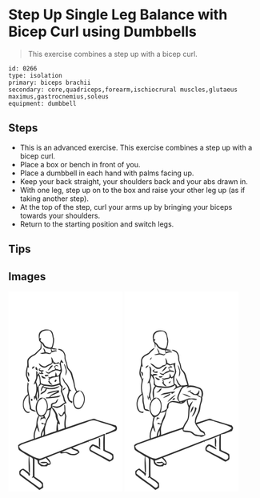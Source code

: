 # Step Up Single Leg Balance with Bicep Curl using Dumbbells
> This exercise combines a step up with a bicep curl.

``` 
id: 0266 
type: isolation 
primary: biceps brachii 
secondary: core,quadriceps,forearm,ischiocrural muscles,glutaeus maximus,gastrocnemius,soleus 
equipment: dumbbell 
``` 

## Steps

 - This is an advanced exercise. This exercise combines a step up with a bicep curl.
 - Place a box or bench in front of you.
 - Place a dumbbell in each hand with palms facing up.
 - Keep your back straight, your shoulders back and your abs drawn in.
 - With one leg, step up on to the box and raise your other leg up (as if taking another step).
 - At the top of the step, curl your arms up by bringing your biceps towards your shoulders.
 - Return to the starting position and switch legs.

## Tips


## Images

<svg width="228" height="400" viewBox="0 0 171 300" xmlns="http://www.w3.org/2000/svg">
  <g fill="#FFF">
    <path d="M0 0h171v300H0V0m47.12 61.13c-2.79 3.77-1.24 8.58-1.04 12.83.86 1.11 1.73 2.22 2.61 3.32-.21 2.81.06 5.78-.91 8.46-2.84 2.49-5.47 5.21-8.22 7.8-3.53 1.95-7.3 3.84-9.87 7.04-2.73 3.83-.4 8.74-2.01 12.87-.88 3.11-1.31 6.32-1.5 9.54-.44 4.61 2.78 8.38 3.42 12.81.5-.34 1.5-1.01 2-1.35-.88-3.62-3.72-6.64-3.68-10.52.02-3.31.73-6.57.97-9.87.48.13 1.46.4 1.94.53-.23-3.17-.82-6.32-.68-9.5.13-3.96 3.94-6.15 6.87-8.09 4.58-1.81 7.32-6.07 10.87-9.23 3.26-2.54 1.25-7.07 1.68-10.52 2.16 2.23 2.92 5.85 5.97 7.13 2.43 1.36 5.21 1.81 7.97 1.87.29 1.56.61 3.12.94 4.68-.56.47-1.69 1.43-2.26 1.91-2.12-.78-4.31-1.33-6.54-1.68a9.089 9.089 0 0 0-3.38-6.4c.52 2.28 1.21 4.51 1.84 6.76-2.19.41-4.37.83-6.53 1.35 2.84 2.09 6.21-.32 9.36.39 2.65.46 6.48 2.09 7.39-1.66 2.85-.91 5.77-1.58 8.7-2.19-1.89-2.14-4.49-.85-6.77-.25-1.45-.14-1.31-1.96-1.73-2.93 2.83.62 5.71 1.45 8.64.8-2.08-1.45-4.67-1.42-7.07-1.84 1.46-4.58 2.83-9.49 2.39-14.31-1.57-4.54-.77-11.06-6.27-13.01-5.02-1.21-11.65-1.27-15.1 3.26m26.67 25.63c2.61 1.06 5.45 1.87 7.51 3.89 2.03 2.28 3.17 5.31 2.97 8.38-.49 4.29 2.78 7.76 2.85 11.99-.01 2.89 1.27 5.51 3.28 7.54 3.7 3.88 4.08 9.47 5.87 14.28 2.21 5.77 1.77 12.37 5.5 17.56-5.5 6.2-6.82 16.03-2.41 23.17 1.88 3.36 6.91 4.19 9.67 1.46 6.05-5.76 7.56-16.11 2.79-23.1-1.87-3.02-6.05-4.09-9.12-2.3-1.14-3.24-2.88-6.31-3.13-9.8-.37-5.48-2.58-10.55-3.68-15.88-.81-3.95-4.46-6.2-6.4-9.5-1.12-3.37-1.28-7.01-2.74-10.29-1.87-3.84-.16-8.52-2.61-12.15-1.79-3.61-6.26-6.93-10.35-5.25M64.17 98.5c.43 3.14 1.48 6.31.51 9.47-3.12.93-5.97 2.44-8.77 4.07-4 1.89-7.03-2.26-10.16-4.02.32 3.2 3.58 5.05 6.25 6.19 4.42 1.33 7.34-3.05 11.27-4.05 1.99-.41 2.71-2.43 3.65-3.95l.48 2.2c2.96.91 5.94.23 8.89-.34 1.48 2.5 1.5 5.78 2.17 8.62-1.35 2.7-4.64-.75-6.91-.11-.62-1.16-1.25-2.3-1.9-3.43.81-.52 1.62-1.05 2.43-1.58 1.01.38 2.02.75 3.03 1.11-.92-.85-1.6-2.44-3.09-2.22-1.32.65-2.49 1.54-3.73 2.31.89 1.19 1.94 2.41 1.74 4.02-1.06.91-2.48 1.02-3.77 1.34-2.02 1.33-4.02 2.71-6.19 3.8-1.53-.62-2.97-1.41-4.48-2.08.9 2.43 3.16 3.42 5.57 3.75 2.56-2.83 6.37-3.78 9.7-5.38 2.75 0 5.35.75 7.76 2.05-1.16 2.1-2.36 4.19-3.5 6.3-.57-.05-1.71-.16-2.27-.21-.37-1.91-1.12-3.69-1.99-5.41-.11 2.31-.39 4.63-1.39 6.76-2.39-.27-4.84-.21-6.93 1.15-1.09-.3-2.19-.59-3.29-.88.57.54 1.71 1.61 2.28 2.14-.66.52-1.32 1.03-1.98 1.54l1.93 1.36c-.63.57-1.27 1.14-1.91 1.7 1.44 2.26 3.22 6.19 6.58 4.81-2.13-1.69-4.25-3.52-4.89-6.29l1.35-.69-1.31-.62c4.2-3.15 9.77-3.11 14.65-4.58-.3 3.43.49 6.78.87 10.16-4.33 1.99-9.14 3.55-13.95 3.09-4.65-1.04-9.66-.29-13.94-2.76-.9-5.21-.65-10.69-3.72-15.3-.53.69-1.58 2.05-2.11 2.74.17-.99.52-2.97.69-3.95-.63-.76-1.26-1.51-1.9-2.25-.43 3.67-.05 7.37-.33 11.05-.94 3.3-3.02 6.24-3.28 9.75.8-.75 1.6-1.51 2.4-2.26 2.03 6.32 1.42 13.13-.89 19.27l-1.49.64c0 1.75.02 3.59 1.06 5.09.24-.85.73-2.56.97-3.42.71 1.99 1.49 4.02 2.99 5.59.16-2.97-1.01-5.79-1.04-8.74.29-2.24.98-4.4 1.62-6.56 1.09 4.18-.11 8.48.2 12.72 4.93-6.01-.17-13.81 1.67-20.48 1.5-.11 2.44-.87 2.54-2.41 1.39.65 2.79 1.27 4.23 1.84-.62.44-1.24.89-1.86 1.33-1.18 2.45-2.74 5.14-1.57 7.89.83-2.2 1.69-4.39 2.78-6.48 1.46.57 2.92 1.13 4.38 1.7-1 1.77-1.98 3.73-3.89 4.68-1.61 1.19-4.38 1.73-4.12 4.27 3.82-1.9 8.61-3.73 9.36-8.53 6.47 1.27 14.71 1.05 19.39-4.17-4.6 1.18-9.08 3.39-13.94 3.16-3.51.24-6.77-1.16-10.08-2.05-.08-.35-.25-1.04-.34-1.38 4.12.3 8.21.97 12.34 1.25 3.97-.2 7.83-1.38 11.56-2.71.96 1.26 2.33 2.31 2.81 3.89 0 1.94-.71 3.81-.82 5.75 1.64 4.7 4.12 9.16 4.5 14.23.65.82 1.3 1.64 1.96 2.46-3.65 1.51-6.22 4.93-10.1 5.92-3.17 1-6.38-.37-9.48-.97.62-2.93 3.94-2.87 6.13-3.98 1.88-1.67 2.5-4.28 3.24-6.59-1.75 1.43-3.03 3.31-4.17 5.23-2.26.71-4.82 1.09-6.6 2.79-.26 1.7-.19 3.43-.25 5.16-1.68 1.08-3.41 2.08-5.14 3.1 1.06-5.51.44-11.9-3.53-16.16-2.28-1.75-6.07-2.34-8.3-.19-6.8 6.45-8.33 18.81-1.4 25.7-4.46 5.04-2.26 12.42-4.71 18.24-1.81 5.12-3.81 10.56-2.41 16.05-6.47 2.65-13.14 4.78-19.71 7.16-1.55.57-2.77 1.73-4.03 2.77.57 2.56-.41 5.81 1.99 7.66 4.49 3.42 9.64 5.86 14.23 9.15-.87 5.78-.45 11.62-.36 17.43.1 2.64-.37 5.56 1.66 7.65.73-8.42-.11-16.83-.76-25.22 1.75 1.14 4.21 1.68 5.35 3.54.17 8.75-.02 17.51.04 26.26-.57.77-1.15 1.54-1.72 2.32.97-.14 1.95-.27 2.92-.4 3.36 3.78 8.52 5.42 11.7 9.3 2.42 2.62-1.21 7.88-4.27 5.27-9.01-6.89-18.5-13.15-27.28-20.35-.21-2.46 1.23-5 3.75-5.48 2.81 1.59 5 4.04 7.61 5.92.51 1.08 1.03 2.16 1.55 3.24 1.22-1.07 2.15-3.22.68-4.48-2.98-2.48-6.09-4.91-9.46-6.84-2.13.85-4.22 2-5.74 3.74-.07 2.08-.2 4.39.72 6.3 9.51 7.68 20.05 14.07 29.26 22.13 1.95-1.18 3.89-2.38 5.81-3.61-.1-2.4-.04-4.82-.52-7.18-3.76-3.53-8.13-6.37-12.51-9.07-.12-9.07-.12-18.14 0-27.21 1.48.83 3.04 1.56 4.35 2.66.44 1.54.42 3.22 1.07 4.7 1.26 1.58 2.98 2.71 4.51 4.01 2.95.36 5.94.4 8.89 0 .3-.42.9-1.26 1.21-1.68 1.67-.22 4.33-.28 4.32-2.58.01-3.6-3.05-6.31-5.43-8.66 6.43-2.43 12.74-5.21 19.24-7.43l.55.31c.17.27.52.8.69 1.07 2.49-.34 4.96-.93 7.49-.88 3.08.77 5.58 3.34 8.94 3.12 4.36 1.03 8.94-1 11.77-4.34-1-1.31-1.77-2.88-3.17-3.82-2.56-.77-5.22-1.34-7.45-2.92 7.8-3.11 15.6-6.25 23.52-9 .33.41.98 1.24 1.31 1.66-.21-.54-.64-1.6-.85-2.13 7.72-2.52 15.17-5.82 22.69-8.87-1.16 7.52-.34 15.15-.63 22.72 4.09 2.35 8.55 4.03 12.58 6.47 2.32 2.79.51 6.64-2.72 7.61-9.36-5.3-19.35-9.49-28.49-15.16-1.12-2.94 1.38-4.63 3.5-6.03 3.73 1.68 7.24 3.78 10.94 5.53-.2-.74-.58-2.23-.78-2.98-3.04-1.92-6.28-3.63-9.77-4.58-1.95-.76-3.21 1.39-4.42 2.51-2.37 1.96-2.23 6.85.7 8.18 8.93 4.73 17.75 9.66 26.61 14.51 1.75 1.23 3.49-.6 5-1.37 3.66-1.5 2.09-5.99 1.9-9.02-3.13-2.94-7.59-4.12-11.38-6.09-1.39-.41-1.14-2.12-1.24-3.22-.09-6.51.25-13.02-.18-19.52l1.09-.36c-.53-.53-1.07-1.06-1.61-1.58-11.59 5.24-23.79 8.95-35.49 13.92-19.31 7.24-38.44 14.96-57.74 22.22-1.79.58-3.7 1.56-5.6.83-7.34-1.67-13.52-6.17-20.13-9.54-3.51-2.32-8.27-4.16-8.84-8.92 3.59-3.31 8.55-4.04 12.95-5.72 28.83-10.23 57.89-19.77 86.8-29.78 4.8-1.65 9.9-4.38 15.07-2.76 5.89 1.63 11.62 3.81 17.5 5.5 4.02 1.15 8.11 2.39 11.64 4.69 1.44 1.01-.25 2.59-1.25 3.16-4.18 2.08-8.34 4.34-12.91 5.5-.03.48-.11 1.44-.15 1.92 5.34-1.25 10.4-3.45 15.45-5.52 2.35-2.38 2.09-5.66-.11-8.01-9.12-2.41-17.92-5.91-27.12-8-2.1-.44-3.76-2.29-5.96-2.25-14.16 3.48-27.69 9.08-41.58 13.47-1.25-5.75-.44-11.66.6-17.36-2.67-5.26-.86-11.19-2.3-16.72-.25 0-.75.02-1 .03-.15 3.26.24 6.52.51 9.78-2.46.84-2.49 3.79-3.87 5.63-2.53.55-3.84-2.4-5.53-3.74.77 1.89 1.39 4.02 3.03 5.38 2.91.93 4.64-2.37 5.93-4.33.57 1.59 1.6 3.18 1.24 4.95-.83 5.6-1.89 11.39-.64 17.01-3.24 1.12-6.5 2.19-9.71 3.41-.4-3.32-.66-6.66-.67-10 .79.3 2.37.92 3.16 1.23.26-4.25-3.33-7.42-3.35-11.63-.07-3.83-2.43-6.99-4.37-10.11-1.18-2.01-3.93-3.01-3.93-5.65 3.01 2.11 6.68 3.36 10.26 1.83 4.58-.86 7.08-5.4 11.49-6.49-1.21-2.23-2.59-4.44-3.01-6.98-.77-4.06-3.14-7.62-3.86-11.68.31-2.2.83-4.37.81-6.61-.86-.9-1.83-1.71-2.5-2.76-.91-4.1-.92-8.35-.76-12.53-.02-3.33 2.9-6.06 2.29-9.43-.69-3.69-1.51-7.36-1.68-11.13 1.33.34 2.65.7 3.98 1.05-.11-.34-.34-1.03-.46-1.37-1.04-1.19-2.06-2.4-3-3.67-.73 2.01-1.47 4.01-2.25 6-.39-.57-1.19-1.7-1.58-2.26-1.29.53-2.57 1.07-3.85 1.62-1.36-.95-3.21-1.49-3.94-3.12-.89-2.16-1.47-4.58-3.34-6.15m19.2 10.93c.93 2.86 2.1 5.66 2.77 8.59-.01 2.77-.57 5.5-.56 8.28 4.02-5.25 1.11-11.81-1.18-17.09-.26.05-.77.16-1.03.22m-22.12 5.81c-.95 1.11-1.78 2.31-2.25 3.7 3.29-1.85 5.56-4.89 7.82-7.82-2.89-.6-4.18 2.17-5.57 4.12m-22.8-2.97c-.93.49-1.85.99-2.76 1.5-.01.98-.03 1.95-.04 2.92 1.21-1.11 2.48-2.15 3.72-3.24-.23-.29-.69-.88-.92-1.18m2.82 5.38c.7.3 2.1.88 2.8 1.17-.4-1.83-.76-3.77-2.06-5.22-2.53.26-.93 2.56-.74 4.05m4.14-1.4c.18.93.35 1.86.53 2.79 1.23.43 2.46.85 3.69 1.26-.21.59-.65 1.78-.87 2.37-.83-.24-2.5-.71-3.34-.94 1.08 3.38 4.61 1.85 7.23 1.93-.22-.41-.64-1.25-.86-1.67l-.79.73c-.08-1.13-.16-2.25-.22-3.38l1.76 1.06c.02-.58.08-1.75.1-2.33-2.08-.02-4.54.92-6.13-1.02.68-.5 2.05-1.49 2.74-1.99-1.3.33-2.58.75-3.84 1.19M28.74 121c.3 2.45.63 4.94 1.66 7.2 1.26-2.55 1.51-5.9-1.66-7.2m25.71 4.49c.12.45.37 1.37.49 1.83 2.32.5 4.67-.01 5.6-2.46-2.03.21-4.06.43-6.09.63m-4.84.78c-.61 3.37 4.15 5.84 6.59 3.62-2.22-1.18-4.39-2.42-6.59-3.62m31.38 2.41c.44 3.87 2.06 7.57 4.84 10.33 3.5 3.67 5.58 9.3 3.32 14.15-1.91 3.7-.43 7.87 1.52 11.19 1.44 1.18 3.06 2.12 4.57 3.22.24-.6.73-1.81.98-2.41-1.3-.54-2.6-1.07-3.9-1.58-.74-1.85-1.63-3.64-2.18-5.56.23-3.02 1.26-5.92 2.07-8.83.52.11 1.57.32 2.09.43-.24-.46-.72-1.39-.96-1.85-.31-.21-.92-.63-1.23-.84-1.37-4.3-3.7-8.21-7.09-11.24-1.15-2.44-2.43-4.83-4.03-7.01m-9.53 3.65c-1.47.13-2.64 2.03-1.88 3.35 1.51.95 3.92-2.89 1.88-3.35m-42.53 3.89c-.68 6.02-1.21 12.22.38 18.15-4.44 2.59-7.11 7.56-7.46 12.62-.52 4.72.17 9.94 3.72 13.4 1.61 2.05 5.47 2.99 6.89.22-1.88-.3-4.26.25-5.64-1.43-6.64-6.49-4.21-18.63 3.27-23.46.6 3.7-.03 7.46.45 11.16.9 3.03 1.66 6.13 1.5 9.33 2.26 2.81 5.78 3.89 9.28 4.12-1.32-2.66-4.48-2.67-6.79-3.95-.88-5.5-2.84-10.81-2.33-16.47-1.29-7.1-3.64-14.31-1.71-21.57-.51-.71-1.03-1.42-1.56-2.12m52.34 12.62c1.93-1.23 3.75-2.7 4.93-4.69-2.47.41-4.74 1.95-4.93 4.69m-19.42 2.03c-1.64.36-2.98 1.39-4 2.7 5.29-.8 10.36-2.65 15.64-3.51-3.56 3.08-9.35 3.4-11.63 7.88-1.3 1.34-3.54.59-5.23.9-.04.44-.11 1.31-.14 1.75 5.55-.25 11.07-.97 16.59-1.61 2.23-.07 4.02-1.45 5.45-3.02-5.01 1.21-10.09 2.1-15.26 2.2-.01-.21-.04-.64-.06-.86 3.94-2.44 8.39-3.8 12.55-5.8l.06-3.22c-4.72.42-9.44 1.16-13.97 2.59m-26.9 13.25c1.77-.05 1.7-2.99-.03-3.06-1.77 0-1.65 2.98.03 3.06m100.9 54.85c-.2 3.33-.08 6.67-.09 10 .09 1.85-.22 4.14 1.75 5.24.18-3.95.21-7.9.08-11.85.07-1.37-.78-2.5-1.74-3.39z"/>
    <path d="M49.96 61.07c3.18-2.55 7.44-2.57 11.31-2.54 4.39 2.72 4.66 8.08 5.54 12.65.32 3.93-.4 7.93-1.65 11.65-1.74 2.96-5.45.72-7.9 0-2.66-.61-3.56-3.35-4.98-5.32-1.33-1.26-3.02-2.07-4.29-3.4.28-1.4.73-2.75 1.12-4.12-.57.14-1.73.41-2.3.55.09-3.33.3-7.25 3.15-9.47zM41.56 135.82c1.29-3.33 2.11-6.81 2.97-10.26 2.75 3.79 2.47 8.42 2.62 12.85-1.11 1.83-2.28 3.63-3.42 5.44-.34-2.77-1.05-5.47-2.17-8.03zM100.24 155.31c1.37-2.97 4.46-4.37 6.98-6.17 7.84 5.52 7.99 17.93 1.14 24.25-2.44 2.49-6.78 1.43-8.2-1.59-2.64-5.04-2.44-11.45.08-16.49zM44.16 167.31c1.2-3.66 4.54-5.79 7.84-7.34 7.36 5.55 7.46 17.06 1.85 23.84-2.12 2.7-6.67 2.98-8.64-.05-3.3-4.73-2.9-11.23-1.05-16.45zM60.95 188.94c3-4.27.77-10.27 4.23-14.17 1.62 3.51 4.4 6.49 5.53 10.2-.01 3.51 1.05 6.8 2.74 9.86-1.25 4.71-1.4 9.6-1.52 14.44-5.69 1.76-11.26 3.85-16.85 5.91.05-4.42-.83-8.96.58-13.25 1.37-4.48 2.44-9.16 5.29-12.99z"/>
    <path d="M58.51 178.32l3.38-.48c-.64 4.24-.98 8.83-3.64 12.39-1.69 2.11-2.4 4.72-2.86 7.34-.43.25-1.29.74-1.72.99-1.2-1.12-2.64-1.64-4.31-1.57.27 2.04 2.03 2.71 3.76 1.74.43.46.85.92 1.26 1.4-1.44 5.92-6.18 10.76-5.81 17.12-2.89 1.07-5.8 2.09-8.69 3.16-1.11-5.63.72-11.22 2.9-16.35 1.23 2.41 1.59 5.47 3.94 7.12-.91-4.72-2.65-9.27-3.07-14.08.29-3.35 1.53-6.52 2.22-9.8 2.26.66 4.59.64 6.89.15-.27.44-.8 1.32-1.06 1.76l-2.91-.24c-.52 1.65-.54 3.4-.65 5.12.55-.99 1.06-1.99 1.55-2.99 1.42-.34 2.84-.68 4.26-1.04.7.75 1.42 1.5 2.14 2.25-.45-2.2-1.08-4.37-2.19-6.33 2.48-1.91 3.25-5.01 4.61-7.66zM50.15 216.92c.2-3.01 1.16-5.9 2.71-8.47-.32 2.98 1.66 7.83-2.71 8.47zM80.15 240.7c4.5-2.19 9.38-3.78 14.08-5.6 2.72 3.39 7.65 2.82 10.48 5.94-4.02 3.57-10.03 3.52-14.49.85-3.05-1.87-6.77-.38-10.07-1.19zM46.26 253.59c3.33-1.14 6.72-2.2 9.81-3.93 2.54 2.3 4.7 4.97 6.57 7.84-2.35 1.86-3.88-.16-5.45-1.85-3.2.15-7.05-.75-9.76 1.42 3.08.62 6.22.61 9.32.16 2.91 1.35-.78 2.54-1.83 3.13-3.37.91-6.62-1.22-8.73-3.69.02-1.03.04-2.06.07-3.08z"/>
  </g>
  <g fill="#333">
    <path d="M47.12 61.13c3.45-4.53 10.08-4.47 15.1-3.26 5.5 1.95 4.7 8.47 6.27 13.01.44 4.82-.93 9.73-2.39 14.31 2.4.42 4.99.39 7.07 1.84-2.93.65-5.81-.18-8.64-.8.42.97.28 2.79 1.73 2.93 2.28-.6 4.88-1.89 6.77.25-2.93.61-5.85 1.28-8.7 2.19-.91 3.75-4.74 2.12-7.39 1.66-3.15-.71-6.52 1.7-9.36-.39 2.16-.52 4.34-.94 6.53-1.35-.63-2.25-1.32-4.48-1.84-6.76a9.089 9.089 0 0 1 3.38 6.4c2.23.35 4.42.9 6.54 1.68.57-.48 1.7-1.44 2.26-1.91-.33-1.56-.65-3.12-.94-4.68-2.76-.06-5.54-.51-7.97-1.87-3.05-1.28-3.81-4.9-5.97-7.13-.43 3.45 1.58 7.98-1.68 10.52-3.55 3.16-6.29 7.42-10.87 9.23-2.93 1.94-6.74 4.13-6.87 8.09-.14 3.18.45 6.33.68 9.5-.48-.13-1.46-.4-1.94-.53-.24 3.3-.95 6.56-.97 9.87-.04 3.88 2.8 6.9 3.68 10.52-.5.34-1.5 1.01-2 1.35-.64-4.43-3.86-8.2-3.42-12.81.19-3.22.62-6.43 1.5-9.54 1.61-4.13-.72-9.04 2.01-12.87 2.57-3.2 6.34-5.09 9.87-7.04 2.75-2.59 5.38-5.31 8.22-7.8.97-2.68.7-5.65.91-8.46-.88-1.1-1.75-2.21-2.61-3.32-.2-4.25-1.75-9.06 1.04-12.83m2.84-.06c-2.85 2.22-3.06 6.14-3.15 9.47.57-.14 1.73-.41 2.3-.55-.39 1.37-.84 2.72-1.12 4.12 1.27 1.33 2.96 2.14 4.29 3.4 1.42 1.97 2.32 4.71 4.98 5.32 2.45.72 6.16 2.96 7.9 0 1.25-3.72 1.97-7.72 1.65-11.65-.88-4.57-1.15-9.93-5.54-12.65-3.87-.03-8.13-.01-11.31 2.54zM73.79 86.76c4.09-1.68 8.56 1.64 10.35 5.25 2.45 3.63.74 8.31 2.61 12.15 1.46 3.28 1.62 6.92 2.74 10.29 1.94 3.3 5.59 5.55 6.4 9.5 1.1 5.33 3.31 10.4 3.68 15.88.25 3.49 1.99 6.56 3.13 9.8 3.07-1.79 7.25-.72 9.12 2.3 4.77 6.99 3.26 17.34-2.79 23.1-2.76 2.73-7.79 1.9-9.67-1.46-4.41-7.14-3.09-16.97 2.41-23.17-3.73-5.19-3.29-11.79-5.5-17.56-1.79-4.81-2.17-10.4-5.87-14.28-2.01-2.03-3.29-4.65-3.28-7.54-.07-4.23-3.34-7.7-2.85-11.99.2-3.07-.94-6.1-2.97-8.38-2.06-2.02-4.9-2.83-7.51-3.89m26.45 68.55c-2.52 5.04-2.72 11.45-.08 16.49 1.42 3.02 5.76 4.08 8.2 1.59 6.85-6.32 6.7-18.73-1.14-24.25-2.52 1.8-5.61 3.2-6.98 6.17z"/>
    <path d="M64.17 98.5c1.87 1.57 2.45 3.99 3.34 6.15.73 1.63 2.58 2.17 3.94 3.12 1.28-.55 2.56-1.09 3.85-1.62.39.56 1.19 1.69 1.58 2.26.78-1.99 1.52-3.99 2.25-6 .94 1.27 1.96 2.48 3 3.67.12.34.35 1.03.46 1.37-1.33-.35-2.65-.71-3.98-1.05.17 3.77.99 7.44 1.68 11.13.61 3.37-2.31 6.1-2.29 9.43-.16 4.18-.15 8.43.76 12.53.67 1.05 1.64 1.86 2.5 2.76.02 2.24-.5 4.41-.81 6.61.72 4.06 3.09 7.62 3.86 11.68.42 2.54 1.8 4.75 3.01 6.98-4.41 1.09-6.91 5.63-11.49 6.49-3.58 1.53-7.25.28-10.26-1.83 0 2.64 2.75 3.64 3.93 5.65 1.94 3.12 4.3 6.28 4.37 10.11.02 4.21 3.61 7.38 3.35 11.63-.79-.31-2.37-.93-3.16-1.23.01 3.34.27 6.68.67 10 3.21-1.22 6.47-2.29 9.71-3.41-1.25-5.62-.19-11.41.64-17.01.36-1.77-.67-3.36-1.24-4.95-1.29 1.96-3.02 5.26-5.93 4.33-1.64-1.36-2.26-3.49-3.03-5.38 1.69 1.34 3 4.29 5.53 3.74 1.38-1.84 1.41-4.79 3.87-5.63-.27-3.26-.66-6.52-.51-9.78.25-.01.75-.03 1-.03 1.44 5.53-.37 11.46 2.3 16.72-1.04 5.7-1.85 11.61-.6 17.36 13.89-4.39 27.42-9.99 41.58-13.47 2.2-.04 3.86 1.81 5.96 2.25 9.2 2.09 18 5.59 27.12 8 2.2 2.35 2.46 5.63.11 8.01-5.05 2.07-10.11 4.27-15.45 5.52.04-.48.12-1.44.15-1.92 4.57-1.16 8.73-3.42 12.91-5.5 1-.57 2.69-2.15 1.25-3.16-3.53-2.3-7.62-3.54-11.64-4.69-5.88-1.69-11.61-3.87-17.5-5.5-5.17-1.62-10.27 1.11-15.07 2.76-28.91 10.01-57.97 19.55-86.8 29.78-4.4 1.68-9.36 2.41-12.95 5.72.57 4.76 5.33 6.6 8.84 8.92 6.61 3.37 12.79 7.87 20.13 9.54 1.9.73 3.81-.25 5.6-.83 19.3-7.26 38.43-14.98 57.74-22.22 11.7-4.97 23.9-8.68 35.49-13.92.54.52 1.08 1.05 1.61 1.58l-1.09.36c.43 6.5.09 13.01.18 19.52.1 1.1-.15 2.81 1.24 3.22 3.79 1.97 8.25 3.15 11.38 6.09.19 3.03 1.76 7.52-1.9 9.02-1.51.77-3.25 2.6-5 1.37-8.86-4.85-17.68-9.78-26.61-14.51-2.93-1.33-3.07-6.22-.7-8.18 1.21-1.12 2.47-3.27 4.42-2.51 3.49.95 6.73 2.66 9.77 4.58.2.75.58 2.24.78 2.98-3.7-1.75-7.21-3.85-10.94-5.53-2.12 1.4-4.62 3.09-3.5 6.03 9.14 5.67 19.13 9.86 28.49 15.16 3.23-.97 5.04-4.82 2.72-7.61-4.03-2.44-8.49-4.12-12.58-6.47.29-7.57-.53-15.2.63-22.72-7.52 3.05-14.97 6.35-22.69 8.87.21.53.64 1.59.85 2.13-.33-.42-.98-1.25-1.31-1.66-7.92 2.75-15.72 5.89-23.52 9 2.23 1.58 4.89 2.15 7.45 2.92 1.4.94 2.17 2.51 3.17 3.82-2.83 3.34-7.41 5.37-11.77 4.34-3.36.22-5.86-2.35-8.94-3.12-2.53-.05-5 .54-7.49.88-.17-.27-.52-.8-.69-1.07l-.55-.31c-6.5 2.22-12.81 5-19.24 7.43 2.38 2.35 5.44 5.06 5.43 8.66.01 2.3-2.65 2.36-4.32 2.58-.31.42-.91 1.26-1.21 1.68-2.95.4-5.94.36-8.89 0-1.53-1.3-3.25-2.43-4.51-4.01-.65-1.48-.63-3.16-1.07-4.7-1.31-1.1-2.87-1.83-4.35-2.66-.12 9.07-.12 18.14 0 27.21 4.38 2.7 8.75 5.54 12.51 9.07.48 2.36.42 4.78.52 7.18-1.92 1.23-3.86 2.43-5.81 3.61-9.21-8.06-19.75-14.45-29.26-22.13-.92-1.91-.79-4.22-.72-6.3 1.52-1.74 3.61-2.89 5.74-3.74 3.37 1.93 6.48 4.36 9.46 6.84 1.47 1.26.54 3.41-.68 4.48-.52-1.08-1.04-2.16-1.55-3.24-2.61-1.88-4.8-4.33-7.61-5.92-2.52.48-3.96 3.02-3.75 5.48 8.78 7.2 18.27 13.46 27.28 20.35 3.06 2.61 6.69-2.65 4.27-5.27-3.18-3.88-8.34-5.52-11.7-9.3-.97.13-1.95.26-2.92.4.57-.78 1.15-1.55 1.72-2.32-.06-8.75.13-17.51-.04-26.26-1.14-1.86-3.6-2.4-5.35-3.54.65 8.39 1.49 16.8.76 25.22-2.03-2.09-1.56-5.01-1.66-7.65-.09-5.81-.51-11.65.36-17.43-4.59-3.29-9.74-5.73-14.23-9.15-2.4-1.85-1.42-5.1-1.99-7.66 1.26-1.04 2.48-2.2 4.03-2.77 6.57-2.38 13.24-4.51 19.71-7.16-1.4-5.49.6-10.93 2.41-16.05 2.45-5.82.25-13.2 4.71-18.24-6.93-6.89-5.4-19.25 1.4-25.7 2.23-2.15 6.02-1.56 8.3.19 3.97 4.26 4.59 10.65 3.53 16.16 1.73-1.02 3.46-2.02 5.14-3.1.06-1.73-.01-3.46.25-5.16 1.78-1.7 4.34-2.08 6.6-2.79 1.14-1.92 2.42-3.8 4.17-5.23-.74 2.31-1.36 4.92-3.24 6.59-2.19 1.11-5.51 1.05-6.13 3.98 3.1.6 6.31 1.97 9.48.97 3.88-.99 6.45-4.41 10.1-5.92-.66-.82-1.31-1.64-1.96-2.46-.38-5.07-2.86-9.53-4.5-14.23.11-1.94.82-3.81.82-5.75-.48-1.58-1.85-2.63-2.81-3.89-3.73 1.33-7.59 2.51-11.56 2.71-4.13-.28-8.22-.95-12.34-1.25.09.34.26 1.03.34 1.38 3.31.89 6.57 2.29 10.08 2.05 4.86.23 9.34-1.98 13.94-3.16-4.68 5.22-12.92 5.44-19.39 4.17-.75 4.8-5.54 6.63-9.36 8.53-.26-2.54 2.51-3.08 4.12-4.27 1.91-.95 2.89-2.91 3.89-4.68-1.46-.57-2.92-1.13-4.38-1.7-1.09 2.09-1.95 4.28-2.78 6.48-1.17-2.75.39-5.44 1.57-7.89.62-.44 1.24-.89 1.86-1.33-1.44-.57-2.84-1.19-4.23-1.84-.1 1.54-1.04 2.3-2.54 2.41-1.84 6.67 3.26 14.47-1.67 20.48-.31-4.24.89-8.54-.2-12.72-.64 2.16-1.33 4.32-1.62 6.56.03 2.95 1.2 5.77 1.04 8.74-1.5-1.57-2.28-3.6-2.99-5.59-.24.86-.73 2.57-.97 3.42-1.04-1.5-1.06-3.34-1.06-5.09l1.49-.64c2.31-6.14 2.92-12.95.89-19.27-.8.75-1.6 1.51-2.4 2.26.26-3.51 2.34-6.45 3.28-9.75.28-3.68-.1-7.38.33-11.05.64.74 1.27 1.49 1.9 2.25-.17.98-.52 2.96-.69 3.95.53-.69 1.58-2.05 2.11-2.74 3.07 4.61 2.82 10.09 3.72 15.3 4.28 2.47 9.29 1.72 13.94 2.76 4.81.46 9.62-1.1 13.95-3.09-.38-3.38-1.17-6.73-.87-10.16-4.88 1.47-10.45 1.43-14.65 4.58l1.31.62-1.35.69c.64 2.77 2.76 4.6 4.89 6.29-3.36 1.38-5.14-2.55-6.58-4.81.64-.56 1.28-1.13 1.91-1.7l-1.93-1.36c.66-.51 1.32-1.02 1.98-1.54-.57-.53-1.71-1.6-2.28-2.14 1.1.29 2.2.58 3.29.88 2.09-1.36 4.54-1.42 6.93-1.15 1-2.13 1.28-4.45 1.39-6.76.87 1.72 1.62 3.5 1.99 5.41.56.05 1.7.16 2.27.21 1.14-2.11 2.34-4.2 3.5-6.3-2.41-1.3-5.01-2.05-7.76-2.05-3.33 1.6-7.14 2.55-9.7 5.38-2.41-.33-4.67-1.32-5.57-3.75 1.51.67 2.95 1.46 4.48 2.08 2.17-1.09 4.17-2.47 6.19-3.8 1.29-.32 2.71-.43 3.77-1.34.2-1.61-.85-2.83-1.74-4.02 1.24-.77 2.41-1.66 3.73-2.31 1.49-.22 2.17 1.37 3.09 2.22-1.01-.36-2.02-.73-3.03-1.11-.81.53-1.62 1.06-2.43 1.58.65 1.13 1.28 2.27 1.9 3.43 2.27-.64 5.56 2.81 6.91.11-.67-2.84-.69-6.12-2.17-8.62-2.95.57-5.93 1.25-8.89.34l-.48-2.2c-.94 1.52-1.66 3.54-3.65 3.95-3.93 1-6.85 5.38-11.27 4.05-2.67-1.14-5.93-2.99-6.25-6.19 3.13 1.76 6.16 5.91 10.16 4.02 2.8-1.63 5.65-3.14 8.77-4.07.97-3.16-.08-6.33-.51-9.47m-22.61 37.32c1.12 2.56 1.83 5.26 2.17 8.03 1.14-1.81 2.31-3.61 3.42-5.44-.15-4.43.13-9.06-2.62-12.85-.86 3.45-1.68 6.93-2.97 10.26m2.6 31.49c-1.85 5.22-2.25 11.72 1.05 16.45 1.97 3.03 6.52 2.75 8.64.05 5.61-6.78 5.51-18.29-1.85-23.84-3.3 1.55-6.64 3.68-7.84 7.34m16.79 21.63c-2.85 3.83-3.92 8.51-5.29 12.99-1.41 4.29-.53 8.83-.58 13.25 5.59-2.06 11.16-4.15 16.85-5.91.12-4.84.27-9.73 1.52-14.44-1.69-3.06-2.75-6.35-2.74-9.86-1.13-3.71-3.91-6.69-5.53-10.2-3.46 3.9-1.23 9.9-4.23 14.17m-2.44-10.62c-1.36 2.65-2.13 5.75-4.61 7.66 1.11 1.96 1.74 4.13 2.19 6.33-.72-.75-1.44-1.5-2.14-2.25-1.42.36-2.84.7-4.26 1.04-.49 1-1 2-1.55 2.99.11-1.72.13-3.47.65-5.12l2.91.24c.26-.44.79-1.32 1.06-1.76-2.3.49-4.63.51-6.89-.15-.69 3.28-1.93 6.45-2.22 9.8.42 4.81 2.16 9.36 3.07 14.08-2.35-1.65-2.71-4.71-3.94-7.12-2.18 5.13-4.01 10.72-2.9 16.35 2.89-1.07 5.8-2.09 8.69-3.16-.37-6.36 4.37-11.2 5.81-17.12-.41-.48-.83-.94-1.26-1.4-1.73.97-3.49.3-3.76-1.74 1.67-.07 3.11.45 4.31 1.57.43-.25 1.29-.74 1.72-.99.46-2.62 1.17-5.23 2.86-7.34 2.66-3.56 3-8.15 3.64-12.39l-3.38.48m-8.36 38.6c4.37-.64 2.39-5.49 2.71-8.47-1.55 2.57-2.51 5.46-2.71 8.47m30 23.78c3.3.81 7.02-.68 10.07 1.19 4.46 2.67 10.47 2.72 14.49-.85-2.83-3.12-7.76-2.55-10.48-5.94-4.7 1.82-9.58 3.41-14.08 5.6m-33.89 12.89c-.03 1.02-.05 2.05-.07 3.08 2.11 2.47 5.36 4.6 8.73 3.69 1.05-.59 4.74-1.78 1.83-3.13-3.1.45-6.24.46-9.32-.16 2.71-2.17 6.56-1.27 9.76-1.42 1.57 1.69 3.1 3.71 5.45 1.85-1.87-2.87-4.03-5.54-6.57-7.84-3.09 1.73-6.48 2.79-9.81 3.93z"/>
    <path d="M83.37 109.43c.26-.06.77-.17 1.03-.22 2.29 5.28 5.2 11.84 1.18 17.09-.01-2.78.55-5.51.56-8.28-.67-2.93-1.84-5.73-2.77-8.59zM61.25 115.24c1.39-1.95 2.68-4.72 5.57-4.12-2.26 2.93-4.53 5.97-7.82 7.82.47-1.39 1.3-2.59 2.25-3.7zM38.45 112.27c.23.3.69.89.92 1.18-1.24 1.09-2.51 2.13-3.72 3.24.01-.97.03-1.94.04-2.92.91-.51 1.83-1.01 2.76-1.5zM41.27 117.65c-.19-1.49-1.79-3.79.74-4.05 1.3 1.45 1.66 3.39 2.06 5.22-.7-.29-2.1-.87-2.8-1.17zM45.41 116.25c1.26-.44 2.54-.86 3.84-1.19-.69.5-2.06 1.49-2.74 1.99 1.59 1.94 4.05 1 6.13 1.02-.02.58-.08 1.75-.1 2.33l-1.76-1.06c.06 1.13.14 2.25.22 3.38l.79-.73c.22.42.64 1.26.86 1.67-2.62-.08-6.15 1.45-7.23-1.93.84.23 2.51.7 3.34.94.22-.59.66-1.78.87-2.37-1.23-.41-2.46-.83-3.69-1.26-.18-.93-.35-1.86-.53-2.79zM28.74 121c3.17 1.3 2.92 4.65 1.66 7.2-1.03-2.26-1.36-4.75-1.66-7.2zM54.45 125.49c2.03-.2 4.06-.42 6.09-.63-.93 2.45-3.28 2.96-5.6 2.46-.12-.46-.37-1.38-.49-1.83zM49.61 126.27c2.2 1.2 4.37 2.44 6.59 3.62-2.44 2.22-7.2-.25-6.59-3.62zM80.99 128.68c1.6 2.18 2.88 4.57 4.03 7.01 3.39 3.03 5.72 6.94 7.09 11.24.31.21.92.63 1.23.84.24.46.72 1.39.96 1.85-.52-.11-1.57-.32-2.09-.43-.81 2.91-1.84 5.81-2.07 8.83.55 1.92 1.44 3.71 2.18 5.56 1.3.51 2.6 1.04 3.9 1.58-.25.6-.74 1.81-.98 2.41-1.51-1.1-3.13-2.04-4.57-3.22-1.95-3.32-3.43-7.49-1.52-11.19 2.26-4.85.18-10.48-3.32-14.15-2.78-2.76-4.4-6.46-4.84-10.33zM71.46 132.33c2.04.46-.37 4.3-1.88 3.35-.76-1.32.41-3.22 1.88-3.35zM28.93 136.22c.53.7 1.05 1.41 1.56 2.12-1.93 7.26.42 14.47 1.71 21.57-.51 5.66 1.45 10.97 2.33 16.47 2.31 1.28 5.47 1.29 6.79 3.95-3.5-.23-7.02-1.31-9.28-4.12.16-3.2-.6-6.3-1.5-9.33-.48-3.7.15-7.46-.45-11.16-7.48 4.83-9.91 16.97-3.27 23.46 1.38 1.68 3.76 1.13 5.64 1.43-1.42 2.77-5.28 1.83-6.89-.22-3.55-3.46-4.24-8.68-3.72-13.4.35-5.06 3.02-10.03 7.46-12.62-1.59-5.93-1.06-12.13-.38-18.15z"/>
    <path d="M81.27 148.84c.19-2.74 2.46-4.28 4.93-4.69-1.18 1.99-3 3.46-4.93 4.69zM61.85 150.87c4.53-1.43 9.25-2.17 13.97-2.59l-.06 3.22c-4.16 2-8.61 3.36-12.55 5.8.02.22.05.65.06.86 5.17-.1 10.25-.99 15.26-2.2-1.43 1.57-3.22 2.95-5.45 3.02-5.52.64-11.04 1.36-16.59 1.61.03-.44.1-1.31.14-1.75 1.69-.31 3.93.44 5.23-.9 2.28-4.48 8.07-4.8 11.63-7.88-5.28.86-10.35 2.71-15.64 3.51 1.02-1.31 2.36-2.34 4-2.7zM34.95 164.12c-1.68-.08-1.8-3.06-.03-3.06 1.73.07 1.8 3.01.03 3.06zM135.85 218.97c.96.89 1.81 2.02 1.74 3.39.13 3.95.1 7.9-.08 11.85-1.97-1.1-1.66-3.39-1.75-5.24.01-3.33-.11-6.67.09-10z"/>
  </g>
</svg>

<svg width="228" height="400" viewBox="0 0 171 300" xmlns="http://www.w3.org/2000/svg">
  <g fill="#FFF">
    <path d="M0 0h171v300H0V0m44.89 61.87c-3.5 3.67-2.37 9.31-1.32 13.71 2.25 2.49 2.26 5.69 2.32 8.85.96-1.75.62-3.79.7-5.7 2.07 2.47 3.33 5.85 6.35 7.37 2.39 1.42 5.16 1.85 7.87 2.1.36 1.66.72 3.31 1.06 4.97-.7.32-2.09.96-2.78 1.28-2.11-.73-4.28-1.26-6.48-1.64.16-3.22-2.21-5.49-4.18-7.69 1.19 2.6 2.27 5.24 3.27 7.91-2.37.57-4.75 1.09-7.08 1.8 2.69 1.33 5.58-.17 8.39-.06 2.03.18 3.96.87 5.96 1.22 1.47-.32 2.1-1.88 3.04-2.88 3.07-1.65 6.53-1.85 9.94-1.59-2.73-2.88-6.61-1.69-9.79-.39l.03-3c2.69.68 5.49 1.04 8.21.27-2.25-.99-4.73-1.21-7.14-1.56 1.7-5.36 3.47-11.25 1.86-16.84-1.07-3.39-.63-7.83-4.15-9.88-5.02-2.54-11.96-2.45-16.08 1.75m-8.62 30.37c-3.83 2.3-8.89 3.94-10.58 8.51-1.52 3.38-.07 7.22-1.16 10.69-1.19 3.76-2.07 7.68-1.99 11.64-.03 3.62 2.67 6.45 3.37 9.89.15 3.39-1.05 6.68-1.01 10.07-.25 3.64.55 7.2.99 10.78-7.14 4.29-8.84 13.73-6.88 21.29 1.02 4.09 4.66 7.7 9.14 7.12.2-.45.61-1.36.81-1.81-2.46-.09-5.47-.03-6.81-2.53-4.45-7.24-2.68-18.23 4.79-22.84.75 4.31-.66 8.77.75 12.98.85 2.56.84 5.27 1.39 7.89 1.42 3.42 5.72 3.35 8.84 3.6-1.48-2.48-4.49-2.59-6.93-3.46-.37-5.09-2.63-9.91-2.07-15.06.01-5.15-2.39-9.95-2.57-15.09-.51-5.58 1.47-10.93 2.21-16.38l-1.61 2.02c-1.25-3.6-2.63-7.22-2.89-11.08 2.26 1.57 1.87 4.61 3.05 6.82 1.23-2.44 1.35-7.57-2.71-6.71.53-2.7.82-5.43 1.05-8.16.54.15 1.62.45 2.15.59-.55-4.55-2.6-10.35 1.4-13.97 2.67-3.25 7.42-3.65 9.84-7.14 2-2.58 5.2-4.1 6.61-7.16-3.94 1.27-6.53 4.55-9.18 7.5m34.35-4.33c2.29 1.16 4.7 2.12 6.87 3.52 2.06 2.32 3.38 5.4 3.17 8.55-.45 4.58 2.7 8.46 2.8 12.98-.08 3.36 2.41 5.78 4.36 8.2 2.33 2.75 2.68 6.46 3.69 9.79.94 3.07 2.07 6.09 2.97 9.18-3.1.4-6.18 1.23-9.33 1.13-3.88-2.9-5.23-7.74-7.91-11.56.58 4.52 2.48 8.86 5.71 12.12-.89.25-2.69.75-3.59 1-.52-.92-1.04-1.84-1.55-2.76-.92-.62-1.84-1.23-2.76-1.84-.06-3.42-.28-6.85.14-10.25.73-3.15 3.32-6.07 2.21-9.45-.93-3.66-1.85-7.45-.86-11.21-.19.04-.56.1-.75.13-2.32.73-4.68 1.32-7 2.04-1.52-.69-3.04-1.4-4.41-2.37-.02-2.75-1.34-5.21-3.01-7.3.3 3.39 1.98 6.73.46 10.09-1.56.43-3.12.84-4.69 1.23-2.13 2-5.02 4.07-8.08 2.94-3.54-1.91-6.13-5.57-10.35-6.15 1.94 2.89 5.2 4.47 7.77 6.74 2.52 2.3 6.54 2.12 9.08-.07 2.39-2.15 6.14-2.25 7.85-5.19 1.57.55 3.14 1.1 4.69 1.7 1.73-.52 3.47-1.05 5.17-1.68 1.5 4.11 3.26 8.69 2.31 13.11-1.3 2.31-2.07 6.28-5.36 6.05-.28-2.05-1.22-3.86-2.34-5.56-.18 2.07.17 4.31-.85 6.22-2.4.61-4.96.42-7.24 1.5-1.27-.18-2.55-.35-3.82-.5 1.75 2.05 4.29 3.1 6.7 1.39 2.37-.12 4.61-.87 6.64-2.09.47.27 1.42.81 1.89 1.09l1.79-1.79c.1 3.67.52 7.33.98 10.98-3.41 1.72-7.16 2.63-10.93 3.1-3.72.25-7.32-1.05-11.04-1.03-2.33.05-5.02-.87-6.18-3-.57-4.13-.06-8.53-2.5-12.2 1.99-1.05 4.29-1.06 6.48-1.3-1.56-2.33-4.34-1.53-6.68-1.71l-.2 1.82c-.74-.41-2.2-1.23-2.94-1.64-.2-3.61 1.74-8.93-1.96-11.21l-.91.4c2.28 4.39.74 9.19 1.12 13.87.23 4.03-2.23 7.46-3.65 11.05.67-.27 2.03-.79 2.71-1.06 1.73 4.93 1.91 10.51.2 15.48-.78 2.41-.28 5.03-1.17 7.42-.34-1.07-1.03-3.19-1.38-4.26-.43 2.66.05 5.28 1.32 7.62l.32-3.54c.34.11 1.01.33 1.34.44.21 1.7.96 3.12 2.27 4.27-.51-4-2.4-8.11-.8-12.11 1.85-5.7.64-11.77-1.14-17.31.6-3.02 1.72-5.92 2.2-8.97 1.46 2.24 2.73 4.6 3.77 7.06-.22 2.36-.25 4.73-.18 7.1.47.44 1.43 1.33 1.91 1.77-4.71 5.09-3.88 12.6-2.58 18.79-5.34 4.75-6.42 12.51-5.15 19.22.73 3.27 3.05 5.78 4.83 8.5l.84-.2c-1.65 4.42-1.7 9.14-2.31 13.76-1.86 6.08-4.95 12.31-3.31 18.83-6.51 2.56-13.15 4.79-19.73 7.15-1.53.57-2.74 1.72-3.99 2.74.54 2.59-.4 5.89 2.05 7.72 4.49 3.37 9.57 5.85 14.15 9.08-.95 7.54-.4 15.18-.11 22.75.37.56 1.09 1.67 1.46 2.23.64-8.39-.13-16.75-.82-25.1 1.78 1.41 5.61 1.73 5.44 4.65.02 8.38-.06 16.76-.01 25.15-.59.77-1.18 1.54-1.76 2.32l2.9-.42c3.41 3.77 8.57 5.44 11.77 9.35 2.4 2.63-1.27 7.84-4.31 5.23-9.01-6.89-18.5-13.15-27.29-20.35-.17-2.43 1.26-5.07 3.8-5.46 2.79 1.59 4.98 4.02 7.58 5.9.53 1.1 1.06 2.21 1.61 3.31.76-1.26 1.28-2.61 1.56-4.05a567.43 567.43 0 0 1-10.2-7.49c-2.09 1.11-4.39 2.05-5.94 3.91-.07 2.07-.16 4.32.68 6.25 9.54 7.7 20.07 14.14 29.36 22.16 1.89-1.18 3.93-2.18 5.56-3.73.24-2.35.2-4.78-.36-7.08-3.75-3.51-8.1-6.35-12.47-9.02-.13-9.08-.14-18.16 0-27.24 1.45.82 2.98 1.56 4.29 2.62.61 2.27.49 5.08 2.76 6.49 3.02 3.27 7.77 2.73 11.77 2.28.32-.49.96-1.48 1.27-1.97.78.05 2.33.16 3.11.22 3.06-4.21-1.38-8.43-4.29-11.19 19.66-7.82 39.47-15.28 59.13-23.12 1.5-1 2.83-.78 3.81.77-.24-.5-.73-1.48-.97-1.97 7.72-2.57 15.23-5.78 22.73-8.92-1.06 7.57-.4 15.24-.53 22.86 3.07 1.52 6.11 3.1 9.22 4.52 1.68.88 3.96 1.55 4.2 3.77.72 2.55-1.09 5.16-3.73 5.4-3.66-1.35-6.8-3.77-10.39-5.29-6.19-2.69-11.92-6.29-17.9-9.38-1.28-2.97 1.19-4.89 3.42-6.25 3.68 1.68 7.2 3.68 10.75 5.61l-.35-2.62c-3.65-1.88-6.89-4.85-11.18-5.21-3.72 1.69-6.58 6.48-3.75 10.09 8.72 5.01 17.7 9.6 26.45 14.59 1.17.51 2.58 1.78 3.85.77 1.81-1.23 5.08-2.06 4.78-4.77-.04-2.01.07-4.1-.53-6.04-3.63-2.65-7.98-4.02-11.92-6.1-.73-1.15-.49-2.57-.58-3.85.08-6.54-.06-13.07.1-19.61 5.96-.27 11.09-3.65 16.72-5.2.62-1.41 1.27-2.8 1.71-4.28-.3-1.47-1.3-2.63-2.04-3.89-9.13-2.4-17.94-5.92-27.16-8-2.38-.54-4.38-2.94-6.98-2.05-6.75 1.68-13.14 4.57-19.94 6.02.33-5.33 2.49-10.22 4.95-14.87 2.53-4.51 1.47-9.91 3.36-14.6 1.14-2.82 1.93-5.79 1.5-8.85 2.34-4.52 1.61-10.81-2.82-13.77-5.69-1.81-11.28-4.81-17.46-3.57-1.12-5.36-2.92-10.55-4.3-15.85-.81-3.37-3.27-5.84-5.51-8.32-1.62-1.68-1.42-4.16-1.95-6.27-.56-3.38-2.79-6.36-2.56-9.89.15-4.06-1.08-8.34-4.08-11.2-2.2-1.33-4.91-3.2-7.54-1.94m-32.15 15.25c1.29-1.12 2.15-2.61 2.78-4.18-1.86.67-2.89 2.18-2.78 4.18m41.81 6.67c-.09 3.22 1.36 6.14 2.1 9.2.21 3.03-.6 6.03-.56 9.07 3.96-5.7 1.1-12.68-1.54-18.27M31.9 115.4c1.77-1.11 3.5-2.41 4.41-4.35-2.52.25-4.5 1.55-4.41 4.35m33.19-.36c.72.26 1.44.51 2.16.76 0 .81-.01 2.43-.02 3.24-2.63.46-4.95 1.71-7.15 3.17-2.07 2.71-4.87.56-7.38-.15 1.19 2.26 3.52 3.22 5.86 3.8l1.39-2.03c2.75-1.2 5.49-2.43 8.23-3.68 2.37.24 4.72.62 7.05 1.12-1.29-2.34-3.83-2.92-6.33-2.78-.68-1.39-1.36-2.76-2.06-4.13 1.65-.08 3.3-.14 4.95-.14-.14-.36-.4-1.09-.54-1.45-.51-.18-1.52-.56-2.03-.75a80.766 80.766 0 0 1-4.13 3.02m-9.28 5.38c3.5-1.07 5.73-4.02 7.8-6.83l-1.39-.95c-2.39 2.36-4.28 5.18-6.41 7.78m-13.68-1.84c.98 3.57 4.86 4.16 7.98 3.15-.2-.48-.59-1.45-.79-1.93-1.91.65-3.87.87-5.6-.39.64-.72 1.92-2.15 2.56-2.87-1.41.62-2.79 1.32-4.15 2.04m9.41 8.87c1.04 3.05 4.68 2.16 5.98-.16-1.99-.01-3.99.06-5.98.16m-5.18 1c.3 2.85 4.94 6.34 6.96 3.3-2.32-1.11-4.6-2.29-6.96-3.3m11.15 4.24l-.5 2.08 1.75.23c-.76.58-1.52 1.15-2.28 1.72 1.68 2.48 3.45 5.83 6.99 5.53-1.4-1.58-2.91-3.04-4.43-4.49.23-1.91.54-4.07-1.53-5.07m8.7 4.31c.54.16 1.61.46 2.15.62.42-1.17.84-2.33 1.23-3.5-1.18.9-2.3 1.87-3.38 2.88m69.67 81.91c-.16 4.57-.4 9.22.31 13.76.37-.06 1.13-.17 1.5-.22-.79-4.41 1.59-9.94-1.81-13.54z"/>
    <path d="M46.22 63.4c3.06-3.43 8.33-3.76 12.56-2.98 5.12 2.92 4.84 9.54 5.52 14.63-.63 3.62-.13 8.41-3.4 10.82-3.88-.12-8.66-1.42-10.55-5.17-1.23-2.33-3.51-3.75-5.39-5.5.37-.84 1.13-2.53 1.5-3.38-.6-.04-1.8-.13-2.41-.18.27-2.8.12-6.02 2.17-8.24zM61.03 145.01c5.26-.23 11.03-1.01 15.1-4.68.27 1.24.55 2.48.84 3.72-1.53 1.37-2.9 2.9-4.03 4.61 4.21-2.92 8.62-5.73 13.94-5.98-1.76 2.19-3.33 4.55-4.22 7.24-1.22 3.32-3.3 6.45-3.43 10.08 0 2.27 1.78 3.95 2.93 5.72-4.66-.9-10.07-2.9-14.36.14-3.66 1.9-4.13 6.48-4.16 10.15-2.65 2.35-5.9 3.81-9.25 4.87 2.23-6.95 2.73-16.45-3.93-21.18-2.09-.23-4.21-.57-6.26.15.74-3.92-.13-7.89.25-11.82.8-1.84 1.92-3.51 2.92-5.23 4.34 1.76 9.12 1.35 13.66 2.21m-10.52 5.02c-.9.52-1.79 1.06-2.67 1.61 4.05.29 6.74-2.81 8.27-6.17-2.87-.27-3.94 2.83-5.6 4.56m11.48 2.04c-2.93.33-5.64 1.56-7.96 3.34 3.01-.29 5.94-1.07 8.93-1.49 2.54-.45 5.31-.48 7.4-2.18.22.55.64 1.65.85 2.2 1.75-1.15 3.59-2.21 5.06-3.74-4.83-.01-9.52 1.23-14.28 1.87m6.6 1.17c-3.67 2.2-7.57 4.08-10.91 6.78 3.64-.95 7.14-2.48 10.23-4.64.93-.37.78-1.34.68-2.14m-4 12.76c4.7-3.09 8.64-7.15 12.62-11.09-4.97 2.58-9.68 6.25-12.62 11.09m7.71-3.35c1.43.54 3.25-.57 3.88-1.88-.78-1.66-4.66.13-3.88 1.88z"/>
    <path d="M85.3 148.23c1.6-3.89 5.42-6.32 9.67-5.6-.49.67-1.49 2.01-1.99 2.68 1.04-.47 2.07-.95 3.1-1.44 5.65-1.92 11.12.74 16.4 2.5 4.14 2.66 3.72 7.99 2.63 12.13-.59-.46-1.17-.92-1.77-1.37-1.25-.21-2.12-.86-2.59-1.94.32-.56.95-1.68 1.26-2.24.45-1.63.67-3.32.28-4.98-1.17 2.12-1.94 4.95-4.56 5.74-3.26 1.7-5.25-3.16-8.64-2.75.15-.65.44-1.97.58-2.62-1.78.55-3.69.98-5.1 2.28 1.07-.06 3.22-.17 4.3-.23-.09.36-.26 1.08-.35 1.44 1.91.85 3.51 2.22 5.28 3.31 1.94.58 4.09.1 5.91 1.1 1.31 1.62 3.14 2.61 5.23 2.77.01 2.71-.43 5.39-1.26 7.97-1.82 5.81-1.92 12.18-4.98 17.58-2.06 3.81-3.36 8.2-2.85 12.55 1.32 4.34 4.99 7.33 7.01 11.31 1.61 3.19 6.7 2.56 7.06 6.67-4.7 1.23-9.49.34-14.05-.94-2.03-1.21-3.48-3.26-5.74-4.09-3.69-1.38-7.74-.91-11.53-1.88.42-5.1 3.67-9.17 6.25-13.36 4.32-7.58.8-17.08 5.33-24.54 1.04-1.96 1.88-4.02 2.64-6.09-2.36 2.08-4.3 4.55-5.72 7.37-1.4-2.76-1.82-5.83-2.2-8.86 2.06-.43 4.13-.81 6.22-1.05 2.65.49 5.5 2.05 8.05.35-3.69-2.07-8.1-1.14-12.13-1.62-4.81 1.32-9.14 4.35-14.32 4.29-3.82-5.45.58-11.25 2.58-16.44m1.25 5.06c4.33 2.47 8.96 4.61 13.81 5.8-3.95-3.03-8.83-5.26-13.81-5.8m12.41 29.18c2.43-2.9 5.1-6.53 4.47-10.52-2.55 2.96-4.18 6.62-4.47 10.52m6.6-8.98c1.21 5.44-2.83 9.89-4.42 14.77 4.04-3.3 6.2-8.34 7.24-13.34-.94-.47-1.88-.95-2.82-1.43zM39.99 168.99c1.05-4.18 4.4-7.22 8.2-8.97 7.91 4.02 7.67 15.07 3.89 21.9-1.68 2.67-5.36 5.73-8.5 3.43-5.02-3.63-5.18-10.91-3.59-16.36z"/>
    <path d="M84.01 168.3c4.12.89 7.06-2.79 9.45-5.5.11 3.85 1.26 7.49 2.76 10.99-.56 5.08-.23 10.25-1.05 15.31-.43 4.32-4.23 7.06-5.72 10.96-.98 1.51-1.2 4-3.28 4.42-10.42 3.4-20.86 6.74-31.09 10.7.05-4.2-.77-8.51.39-12.63 1.03-4.46 3.06-8.58 5.04-12.67 2.46-4.86 1.12-11.13 5.41-15.05.31-2.72.11-5.55 1.93-7.85 1.28-.35 2.56-.72 3.83-1.1 4.19.44 8.27 1.38 12.33 2.42z"/>
    <path d="M84.27 165.79c3.05-1.39.01 3.34 0 0zM54.01 181.85c2.75.22 5.3-.85 7.72-2.01-.77 6.4-5.34 11.41-6.33 17.68-.43.28-1.31.84-1.75 1.12-.71-1.51-4.95-2.74-3.73.09 1.53.32 3.21.2 4.6 1.04-1.49 6.05-6.19 11.03-6.03 17.5-2.88 1.02-5.77 2.03-8.63 3.13-1.08-5.63.74-11.22 2.92-16.35 1.21 2.44 1.65 5.43 3.91 7.2-.82-4.78-2.69-9.35-3.02-14.22.23-2.89 1.15-5.66 1.86-8.45 3.9-.59 6.51-3.55 8.48-6.73m-5.85 12.25c.52-1 1.03-2.02 1.53-3.03.88-.25 2.64-.75 3.52-.99-1.51-.44-3.02-.86-4.54-1.26-.21 1.75-.4 3.51-.51 5.28zM108.39 199.41c5.1-2.05 10.34-3.7 15.55-5.42 4.75-1.9 9.53.76 14.07 2.02 7.21 2.6 14.83 4.08 21.69 7.58.34.39 1 1.18 1.33 1.57-2.94 3.09-7.16 4.38-10.92 6.15-25.74 10.31-51.8 19.81-77.55 30.08-8.61 2.94-16.85 6.99-25.61 9.44-4.65-.58-8.99-2.58-13.02-4.89-5.25-2.97-10.77-5.56-15.53-9.31-1.48-1.03-1.62-2.98-2.29-4.52 1.15-.83 2.24-1.78 3.52-2.41 22.34-8.03 44.9-15.49 67.34-23.26.37 1.14.75 2.29 1.14 3.43 2.9 1.04 5.95 1.48 9.03 1.5 2.86-.14 4.62 2.42 6.82 3.78 2.9 2.26 6.74 1.9 10.12 2.81 2.74.9 4.91-1.55 7.28-2.48-.39-1.53-.54-3.16-1.26-4.58-1.85-1.51-4.49-2-5.9-4.04-1.85-2.55-3.76-5.05-5.81-7.45zM50.17 216.87c.2-3.05 1.23-5.94 2.7-8.59-.37 2.99 1.7 7.98-2.7 8.59zM45.91 253.77c3.43-1.25 6.94-2.34 10.16-4.1 2.4 2.23 4.68 4.65 6.26 7.55-2.72 3.81-4.18-3.18-7.45-1.65-2.38.51-5.51-.72-7.23 1.47 3 .82 6.06.51 9.1.18 2.94 1.36-.74 2.51-1.78 3.13-4.14 1.05-9.12-2.02-9.06-6.58z"/>
  </g>
  <g fill="#333">
    <path d="M44.89 61.87c4.12-4.2 11.06-4.29 16.08-1.75 3.52 2.05 3.08 6.49 4.15 9.88 1.61 5.59-.16 11.48-1.86 16.84 2.41.35 4.89.57 7.14 1.56-2.72.77-5.52.41-8.21-.27l-.03 3c3.18-1.3 7.06-2.49 9.79.39-3.41-.26-6.87-.06-9.94 1.59-.94 1-1.57 2.56-3.04 2.88-2-.35-3.93-1.04-5.96-1.22-2.81-.11-5.7 1.39-8.39.06 2.33-.71 4.71-1.23 7.08-1.8-1-2.67-2.08-5.31-3.27-7.91 1.97 2.2 4.34 4.47 4.18 7.69 2.2.38 4.37.91 6.48 1.64.69-.32 2.08-.96 2.78-1.28-.34-1.66-.7-3.31-1.06-4.97-2.71-.25-5.48-.68-7.87-2.1-3.02-1.52-4.28-4.9-6.35-7.37-.08 1.91.26 3.95-.7 5.7-.06-3.16-.07-6.36-2.32-8.85-1.05-4.4-2.18-10.04 1.32-13.71m1.33 1.53c-2.05 2.22-1.9 5.44-2.17 8.24.61.05 1.81.14 2.41.18-.37.85-1.13 2.54-1.5 3.38 1.88 1.75 4.16 3.17 5.39 5.5 1.89 3.75 6.67 5.05 10.55 5.17 3.27-2.41 2.77-7.2 3.4-10.82-.68-5.09-.4-11.71-5.52-14.63-4.23-.78-9.5-.45-12.56 2.98z"/>
    <path d="M36.27 92.24c2.65-2.95 5.24-6.23 9.18-7.5-1.41 3.06-4.61 4.58-6.61 7.16-2.42 3.49-7.17 3.89-9.84 7.14-4 3.62-1.95 9.42-1.4 13.97-.53-.14-1.61-.44-2.15-.59-.23 2.73-.52 5.46-1.05 8.16 4.06-.86 3.94 4.27 2.71 6.71-1.18-2.21-.79-5.25-3.05-6.82.26 3.86 1.64 7.48 2.89 11.08l1.61-2.02c-.74 5.45-2.72 10.8-2.21 16.38.18 5.14 2.58 9.94 2.57 15.09-.56 5.15 1.7 9.97 2.07 15.06 2.44.87 5.45.98 6.93 3.46-3.12-.25-7.42-.18-8.84-3.6-.55-2.62-.54-5.33-1.39-7.89-1.41-4.21 0-8.67-.75-12.98-7.47 4.61-9.24 15.6-4.79 22.84 1.34 2.5 4.35 2.44 6.81 2.53-.2.45-.61 1.36-.81 1.81-4.48.58-8.12-3.03-9.14-7.12-1.96-7.56-.26-17 6.88-21.29-.44-3.58-1.24-7.14-.99-10.78-.04-3.39 1.16-6.68 1.01-10.07-.7-3.44-3.4-6.27-3.37-9.89-.08-3.96.8-7.88 1.99-11.64 1.09-3.47-.36-7.31 1.16-10.69 1.69-4.57 6.75-6.21 10.58-8.51z"/>
    <path d="M70.62 87.91c2.63-1.26 5.34.61 7.54 1.94 3 2.86 4.23 7.14 4.08 11.2-.23 3.53 2 6.51 2.56 9.89.53 2.11.33 4.59 1.95 6.27 2.24 2.48 4.7 4.95 5.51 8.32 1.38 5.3 3.18 10.49 4.3 15.85 6.18-1.24 11.77 1.76 17.46 3.57 4.43 2.96 5.16 9.25 2.82 13.77.43 3.06-.36 6.03-1.5 8.85-1.89 4.69-.83 10.09-3.36 14.6-2.46 4.65-4.62 9.54-4.95 14.87 6.8-1.45 13.19-4.34 19.94-6.02 2.6-.89 4.6 1.51 6.98 2.05 9.22 2.08 18.03 5.6 27.16 8 .74 1.26 1.74 2.42 2.04 3.89-.44 1.48-1.09 2.87-1.71 4.28-5.63 1.55-10.76 4.93-16.72 5.2-.16 6.54-.02 13.07-.1 19.61.09 1.28-.15 2.7.58 3.85 3.94 2.08 8.29 3.45 11.92 6.1.6 1.94.49 4.03.53 6.04.3 2.71-2.97 3.54-4.78 4.77-1.27 1.01-2.68-.26-3.85-.77-8.75-4.99-17.73-9.58-26.45-14.59-2.83-3.61.03-8.4 3.75-10.09 4.29.36 7.53 3.33 11.18 5.21l.35 2.62c-3.55-1.93-7.07-3.93-10.75-5.61-2.23 1.36-4.7 3.28-3.42 6.25 5.98 3.09 11.71 6.69 17.9 9.38 3.59 1.52 6.73 3.94 10.39 5.29 2.64-.24 4.45-2.85 3.73-5.4-.24-2.22-2.52-2.89-4.2-3.77-3.11-1.42-6.15-3-9.22-4.52.13-7.62-.53-15.29.53-22.86-7.5 3.14-15.01 6.35-22.73 8.92.24.49.73 1.47.97 1.97-.98-1.55-2.31-1.77-3.81-.77-19.66 7.84-39.47 15.3-59.13 23.12 2.91 2.76 7.35 6.98 4.29 11.19-.78-.06-2.33-.17-3.11-.22-.31.49-.95 1.48-1.27 1.97-4 .45-8.75.99-11.77-2.28-2.27-1.41-2.15-4.22-2.76-6.49-1.31-1.06-2.84-1.8-4.29-2.62-.14 9.08-.13 18.16 0 27.24 4.37 2.67 8.72 5.51 12.47 9.02.56 2.3.6 4.73.36 7.08-1.63 1.55-3.67 2.55-5.56 3.73-9.29-8.02-19.82-14.46-29.36-22.16-.84-1.93-.75-4.18-.68-6.25 1.55-1.86 3.85-2.8 5.94-3.91 3.38 2.53 6.77 5.04 10.2 7.49-.28 1.44-.8 2.79-1.56 4.05-.55-1.1-1.08-2.21-1.61-3.31-2.6-1.88-4.79-4.31-7.58-5.9-2.54.39-3.97 3.03-3.8 5.46 8.79 7.2 18.28 13.46 27.29 20.35 3.04 2.61 6.71-2.6 4.31-5.23-3.2-3.91-8.36-5.58-11.77-9.35l-2.9.42c.58-.78 1.17-1.55 1.76-2.32-.05-8.39.03-16.77.01-25.15.17-2.92-3.66-3.24-5.44-4.65.69 8.35 1.46 16.71.82 25.1-.37-.56-1.09-1.67-1.46-2.23-.29-7.57-.84-15.21.11-22.75-4.58-3.23-9.66-5.71-14.15-9.08-2.45-1.83-1.51-5.13-2.05-7.72 1.25-1.02 2.46-2.17 3.99-2.74 6.58-2.36 13.22-4.59 19.73-7.15-1.64-6.52 1.45-12.75 3.31-18.83.61-4.62.66-9.34 2.31-13.76l-.84.2c-1.78-2.72-4.1-5.23-4.83-8.5-1.27-6.71-.19-14.47 5.15-19.22-1.3-6.19-2.13-13.7 2.58-18.79-.48-.44-1.44-1.33-1.91-1.77-.07-2.37-.04-4.74.18-7.1a45.125 45.125 0 0 0-3.77-7.06c-.48 3.05-1.6 5.95-2.2 8.97 1.78 5.54 2.99 11.61 1.14 17.31-1.6 4 .29 8.11.8 12.11-1.31-1.15-2.06-2.57-2.27-4.27-.33-.11-1-.33-1.34-.44l-.32 3.54c-1.27-2.34-1.75-4.96-1.32-7.62.35 1.07 1.04 3.19 1.38 4.26.89-2.39.39-5.01 1.17-7.42 1.71-4.97 1.53-10.55-.2-15.48-.68.27-2.04.79-2.71 1.06 1.42-3.59 3.88-7.02 3.65-11.05-.38-4.68 1.16-9.48-1.12-13.87l.91-.4c3.7 2.28 1.76 7.6 1.96 11.21.74.41 2.2 1.23 2.94 1.64l.2-1.82c2.34.18 5.12-.62 6.68 1.71-2.19.24-4.49.25-6.48 1.3 2.44 3.67 1.93 8.07 2.5 12.2 1.16 2.13 3.85 3.05 6.18 3 3.72-.02 7.32 1.28 11.04 1.03 3.77-.47 7.52-1.38 10.93-3.1-.46-3.65-.88-7.31-.98-10.98l-1.79 1.79c-.47-.28-1.42-.82-1.89-1.09-2.03 1.22-4.27 1.97-6.64 2.09-2.41 1.71-4.95.66-6.7-1.39 1.27.15 2.55.32 3.82.5 2.28-1.08 4.84-.89 7.24-1.5 1.02-1.91.67-4.15.85-6.22 1.12 1.7 2.06 3.51 2.34 5.56 3.29.23 4.06-3.74 5.36-6.05.95-4.42-.81-9-2.31-13.11-1.7.63-3.44 1.16-5.17 1.68-1.55-.6-3.12-1.15-4.69-1.7-1.71 2.94-5.46 3.04-7.85 5.19-2.54 2.19-6.56 2.37-9.08.07-2.57-2.27-5.83-3.85-7.77-6.74 4.22.58 6.81 4.24 10.35 6.15 3.06 1.13 5.95-.94 8.08-2.94 1.57-.39 3.13-.8 4.69-1.23 1.52-3.36-.16-6.7-.46-10.09 1.67 2.09 2.99 4.55 3.01 7.3 1.37.97 2.89 1.68 4.41 2.37 2.32-.72 4.68-1.31 7-2.04.19-.03.56-.09.75-.13-.99 3.76-.07 7.55.86 11.21 1.11 3.38-1.48 6.3-2.21 9.45-.42 3.4-.2 6.83-.14 10.25.92.61 1.84 1.22 2.76 1.84.51.92 1.03 1.84 1.55 2.76.9-.25 2.7-.75 3.59-1-3.23-3.26-5.13-7.6-5.71-12.12 2.68 3.82 4.03 8.66 7.91 11.56 3.15.1 6.23-.73 9.33-1.13-.9-3.09-2.03-6.11-2.97-9.18-1.01-3.33-1.36-7.04-3.69-9.79-1.95-2.42-4.44-4.84-4.36-8.2-.1-4.52-3.25-8.4-2.8-12.98.21-3.15-1.11-6.23-3.17-8.55-2.17-1.4-4.58-2.36-6.87-3.52m-9.59 57.1c-4.54-.86-9.32-.45-13.66-2.21-1 1.72-2.12 3.39-2.92 5.23-.38 3.93.49 7.9-.25 11.82 2.05-.72 4.17-.38 6.26-.15 6.66 4.73 6.16 14.23 3.93 21.18 3.35-1.06 6.6-2.52 9.25-4.87.03-3.67.5-8.25 4.16-10.15 4.29-3.04 9.7-1.04 14.36-.14-1.15-1.77-2.93-3.45-2.93-5.72.13-3.63 2.21-6.76 3.43-10.08.89-2.69 2.46-5.05 4.22-7.24-5.32.25-9.73 3.06-13.94 5.98 1.13-1.71 2.5-3.24 4.03-4.61-.29-1.24-.57-2.48-.84-3.72-4.07 3.67-9.84 4.45-15.1 4.68m24.27 3.22c-2 5.19-6.4 10.99-2.58 16.44 5.18.06 9.51-2.97 14.32-4.29 4.03.48 8.44-.45 12.13 1.62-2.55 1.7-5.4.14-8.05-.35-2.09.24-4.16.62-6.22 1.05.38 3.03.8 6.1 2.2 8.86 1.42-2.82 3.36-5.29 5.72-7.37-.76 2.07-1.6 4.13-2.64 6.09-4.53 7.46-1.01 16.96-5.33 24.54-2.58 4.19-5.83 8.26-6.25 13.36 3.79.97 7.84.5 11.53 1.88 2.26.83 3.71 2.88 5.74 4.09 4.56 1.28 9.35 2.17 14.05.94-.36-4.11-5.45-3.48-7.06-6.67-2.02-3.98-5.69-6.97-7.01-11.31-.51-4.35.79-8.74 2.85-12.55 3.06-5.4 3.16-11.77 4.98-17.58.83-2.58 1.27-5.26 1.26-7.97-2.09-.16-3.92-1.15-5.23-2.77-1.82-1-3.97-.52-5.91-1.1-1.77-1.09-3.37-2.46-5.28-3.31.09-.36.26-1.08.35-1.44-1.08.06-3.23.17-4.3.23 1.41-1.3 3.32-1.73 5.1-2.28-.14.65-.43 1.97-.58 2.62 3.39-.41 5.38 4.45 8.64 2.75 2.62-.79 3.39-3.62 4.56-5.74.39 1.66.17 3.35-.28 4.98-.31.56-.94 1.68-1.26 2.24.47 1.08 1.34 1.73 2.59 1.94.6.45 1.18.91 1.77 1.37 1.09-4.14 1.51-9.47-2.63-12.13-5.28-1.76-10.75-4.42-16.4-2.5-1.03.49-2.06.97-3.1 1.44.5-.67 1.5-2.01 1.99-2.68-4.25-.72-8.07 1.71-9.67 5.6m-45.31 20.76c-1.59 5.45-1.43 12.73 3.59 16.36 3.14 2.3 6.82-.76 8.5-3.43 3.78-6.83 4.02-17.88-3.89-21.9-3.8 1.75-7.15 4.79-8.2 8.97m44.02-.69c-4.06-1.04-8.14-1.98-12.33-2.42-1.27.38-2.55.75-3.83 1.1-1.82 2.3-1.62 5.13-1.93 7.85-4.29 3.92-2.95 10.19-5.41 15.05-1.98 4.09-4.01 8.21-5.04 12.67-1.16 4.12-.34 8.43-.39 12.63 10.23-3.96 20.67-7.3 31.09-10.7 2.08-.42 2.3-2.91 3.28-4.42 1.49-3.9 5.29-6.64 5.72-10.96.82-5.06.49-10.23 1.05-15.31-1.5-3.5-2.65-7.14-2.76-10.99-2.39 2.71-5.33 6.39-9.45 5.5m.26-2.51c.01 3.34 3.05-1.39 0 0m-30.26 16.06c-1.97 3.18-4.58 6.14-8.48 6.73-.71 2.79-1.63 5.56-1.86 8.45.33 4.87 2.2 9.44 3.02 14.22-2.26-1.77-2.7-4.76-3.91-7.2-2.18 5.13-4 10.72-2.92 16.35 2.86-1.1 5.75-2.11 8.63-3.13-.16-6.47 4.54-11.45 6.03-17.5-1.39-.84-3.07-.72-4.6-1.04-1.22-2.83 3.02-1.6 3.73-.09.44-.28 1.32-.84 1.75-1.12.99-6.27 5.56-11.28 6.33-17.68-2.42 1.16-4.97 2.23-7.72 2.01m54.38 17.56c2.05 2.4 3.96 4.9 5.81 7.45 1.41 2.04 4.05 2.53 5.9 4.04.72 1.42.87 3.05 1.26 4.58-2.37.93-4.54 3.38-7.28 2.48-3.38-.91-7.22-.55-10.12-2.81-2.2-1.36-3.96-3.92-6.82-3.78-3.08-.02-6.13-.46-9.03-1.5-.39-1.14-.77-2.29-1.14-3.43-22.44 7.77-45 15.23-67.34 23.26-1.28.63-2.37 1.58-3.52 2.41.67 1.54.81 3.49 2.29 4.52 4.76 3.75 10.28 6.34 15.53 9.31 4.03 2.31 8.37 4.31 13.02 4.89 8.76-2.45 17-6.5 25.61-9.44 25.75-10.27 51.81-19.77 77.55-30.08 3.76-1.77 7.98-3.06 10.92-6.15-.33-.39-.99-1.18-1.33-1.57-6.86-3.5-14.48-4.98-21.69-7.58-4.54-1.26-9.32-3.92-14.07-2.02-5.21 1.72-10.45 3.37-15.55 5.42m-58.22 17.46c4.4-.61 2.33-5.6 2.7-8.59-1.47 2.65-2.5 5.54-2.7 8.59m-4.26 36.9c-.06 4.56 4.92 7.63 9.06 6.58 1.04-.62 4.72-1.77 1.78-3.13-3.04.33-6.1.64-9.1-.18 1.72-2.19 4.85-.96 7.23-1.47 3.27-1.53 4.73 5.46 7.45 1.65-1.58-2.9-3.86-5.32-6.26-7.55-3.22 1.76-6.73 2.85-10.16 4.1zM38.47 103.16c-.11-2 .92-3.51 2.78-4.18-.63 1.57-1.49 3.06-2.78 4.18z"/>
    <path d="M80.28 109.83c2.64 5.59 5.5 12.57 1.54 18.27-.04-3.04.77-6.04.56-9.07-.74-3.06-2.19-5.98-2.1-9.2zM31.9 115.4c-.09-2.8 1.89-4.1 4.41-4.35-.91 1.94-2.64 3.24-4.41 4.35zM65.09 115.04c1.41-.96 2.78-1.97 4.13-3.02.51.19 1.52.57 2.03.75.14.36.4 1.09.54 1.45-1.65 0-3.3.06-4.95.14.7 1.37 1.38 2.74 2.06 4.13 2.5-.14 5.04.44 6.33 2.78-2.33-.5-4.68-.88-7.05-1.12-2.74 1.25-5.48 2.48-8.23 3.68l-1.39 2.03c-2.34-.58-4.67-1.54-5.86-3.8 2.51.71 5.31 2.86 7.38.15 2.2-1.46 4.52-2.71 7.15-3.17.01-.81.02-2.43.02-3.24-.72-.25-1.44-.5-2.16-.76z"/>
    <path d="M55.81 120.42c2.13-2.6 4.02-5.42 6.41-7.78l1.39.95c-2.07 2.81-4.3 5.76-7.8 6.83zM42.13 118.58c1.36-.72 2.74-1.42 4.15-2.04-.64.72-1.92 2.15-2.56 2.87 1.73 1.26 3.69 1.04 5.6.39.2.48.59 1.45.79 1.93-3.12 1.01-7 .42-7.98-3.15zM51.54 127.45c1.99-.1 3.99-.17 5.98-.16-1.3 2.32-4.94 3.21-5.98.16zM46.36 128.45c2.36 1.01 4.64 2.19 6.96 3.3-2.02 3.04-6.66-.45-6.96-3.3zM57.51 132.69c2.07 1 1.76 3.16 1.53 5.07 1.52 1.45 3.03 2.91 4.43 4.49-3.54.3-5.31-3.05-6.99-5.53.76-.57 1.52-1.14 2.28-1.72l-1.75-.23.5-2.08zM66.21 137c1.08-1.01 2.2-1.98 3.38-2.88-.39 1.17-.81 2.33-1.23 3.5-.54-.16-1.61-.46-2.15-.62zM50.51 150.03c1.66-1.73 2.73-4.83 5.6-4.56-1.53 3.36-4.22 6.46-8.27 6.17.88-.55 1.77-1.09 2.67-1.61zM61.99 152.07c4.76-.64 9.45-1.88 14.28-1.87-1.47 1.53-3.31 2.59-5.06 3.74-.21-.55-.63-1.65-.85-2.2-2.09 1.7-4.86 1.73-7.4 2.18-2.99.42-5.92 1.2-8.93 1.49 2.32-1.78 5.03-3.01 7.96-3.34zM86.55 153.29c4.98.54 9.86 2.77 13.81 5.8-4.85-1.19-9.48-3.33-13.81-5.8z"/>
    <path d="M68.59 153.24c.1.8.25 1.77-.68 2.14-3.09 2.16-6.59 3.69-10.23 4.64 3.34-2.7 7.24-4.58 10.91-6.78zM64.59 166c2.94-4.84 7.65-8.51 12.62-11.09-3.98 3.94-7.92 8-12.62 11.09zM72.3 162.65c-.78-1.75 3.1-3.54 3.88-1.88-.63 1.31-2.45 2.42-3.88 1.88zM98.96 182.47c.29-3.9 1.92-7.56 4.47-10.52.63 3.99-2.04 7.62-4.47 10.52zM105.56 173.49c.94.48 1.88.96 2.82 1.43-1.04 5-3.2 10.04-7.24 13.34 1.59-4.88 5.63-9.33 4.42-14.77zM48.16 194.1c.11-1.77.3-3.53.51-5.28 1.52.4 3.03.82 4.54 1.26-.88.24-2.64.74-3.52.99-.5 1.01-1.01 2.03-1.53 3.03zM135.88 218.91c3.4 3.6 1.02 9.13 1.81 13.54-.37.05-1.13.16-1.5.22-.71-4.54-.47-9.19-.31-13.76z"/>
  </g>
</svg>
